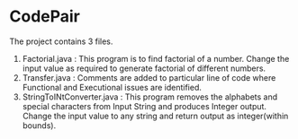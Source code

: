 # CodePair

The project contains 3 files.
1. Factorial.java : This program is to find factorial of a number. Change the input value as required to generate factorial of different numbers.
2. Transfer.java : Comments are added to  particular line of code where Functional and Executional issues are identified.
3. StringToINtConverter.java : This program removes the alphabets and special characters from Input String and produces Integer output. Change the input value to any string and return output as integer(within bounds).
